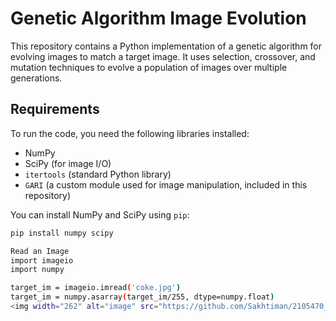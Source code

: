 # Genetic Algorithm Image Evolution

This repository contains a Python implementation of a genetic algorithm for evolving images to match a target image. It uses selection, crossover, and mutation techniques to evolve a population of images over multiple generations.

## Requirements

To run the code, you need the following libraries installed:

- NumPy
- SciPy (for image I/O)
- `itertools` (standard Python library)
- `GARI` (a custom module used for image manipulation, included in this repository)

You can install NumPy and SciPy using `pip`:

```bash
pip install numpy scipy

Read an Image
import imageio
import numpy

target_im = imageio.imread('coke.jpg')
target_im = numpy.asarray(target_im/255, dtype=numpy.float)
<img width="262" alt="image" src="https://github.com/Sakhtiman/2105470_AI/assets/134630688/07c31a60-d801-4aee-b492-76e5cc0d7fc0">


